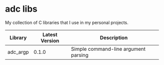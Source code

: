 adc libs
========================

My collection of C libraries that I use in my personal projects.

| Library  | Latest Version | Description                          |
|----------|----------------|--------------------------------------|
| adc_argp | 0.1.0          | Simple command-line argument parsing |
